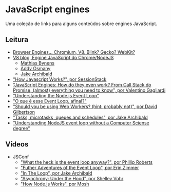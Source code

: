 # JavaScript engines
Uma coleção de links para alguns conteúdos sobre engines JavaScript.

## Leitura
- [Browser Engines... Chromium, V8, Blink? Gecko? WebKit?](https://medium.com/@jonbiro/browser-engines-chromium-v8-blink-gecko-webkit-98d6b0490968)
- [V8 blog, Engine JavaScript do Chrome/NodeJS](https://v8.dev)
    - [Mathias Bynens](https://mathiasbynens.be)
    - [Addy Osmany](https://addyosmani.com)
    - [Jake Archibald](https://jakearchibald.com)
- ["How Javascript Works?", por SessionStack](https://blog.sessionstack.com/tagged/tutorial)
- ["JavaScript Engines: How do they even work? From Call Stack do Promise, (almost) everything you need to know", por Valentino Gagliardi](https://www.valentinog.com/blog/engines/)
- ["Understanding the Node.js Event Loop"](https://blog.risingstack.com/node-js-at-scale-understanding-node-js-event-loop/)
- ["O que é esse Event Loop, afinal?"](https://imasters.com.br/front-end/node-js-o-que-e-esse-event-loop-afinal)
- ["Should you be using Web Workers? (hint: probably not)", por David Gilbertson](https://medium.com/@david.gilbertson/should-you-should-be-using-web-workers-hint-probably-not-9b6d26dc8c6a)
- ["Tasks, microtasks, queues and schedules", por Jake Archibald](https://jakearchibald.com/2015/tasks-microtasks-queues-and-schedules/)
- ["Understanding NodeJS event loop without a Computer Sciense degree"](https://medium.com/@bohou/understanding-nodejs-event-loop-without-a-computer-science-degree-e1c9250d583f)

## Vídeos
- JSConf
    - ["What the heck is the event loop anyway?", por Phillip Roberts](https://www.youtube.com/watch?v=8aGhZQkoFbQ)
    - ["Futher Adventures of the Event Loop", por Erin Zimmer](https://www.youtube.com/watch?v=u1kqx6AenYw)
    - ["In The Loop", por Jake Archibald](https://www.youtube.com/watch?v=cCOL7MC4Pl0)
    - ["Asynchrony: Under the Hood", por Shelley Vohr](https://www.youtube.com/watch?v=SrNQS8J67zc)
    - ["How Node.js Works", por Mosh](https://www.youtube.com/watch?v=jOupHNvDIq8)

